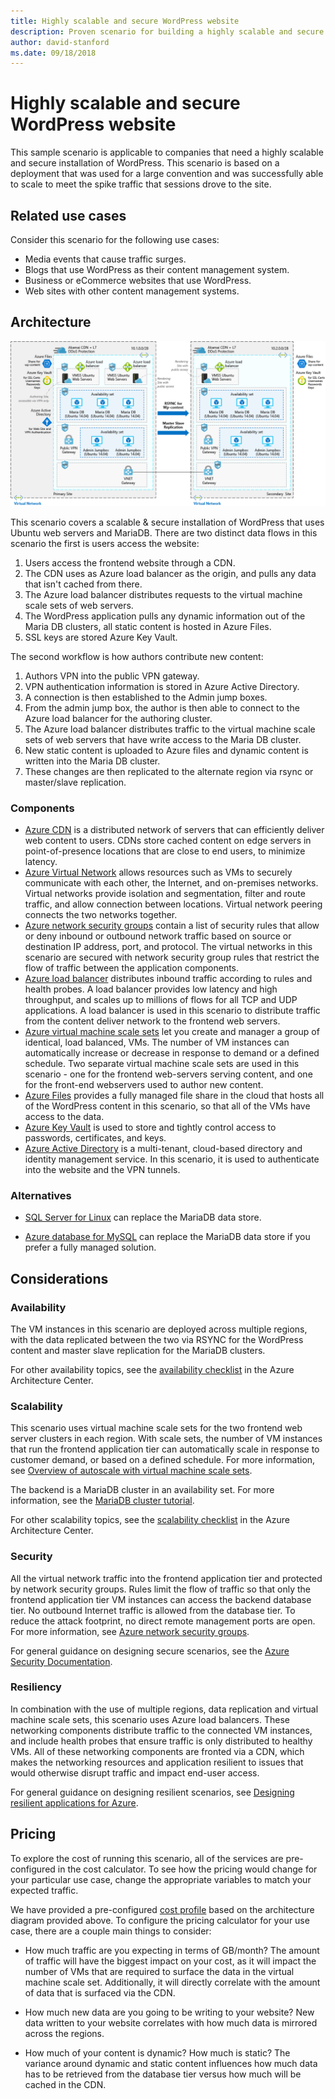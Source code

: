 ```yaml
---
title: Highly scalable and secure WordPress website
description: Proven scenario for building a highly scalable and secure WordPress website for media events
author: david-stanford
ms.date: 09/18/2018
---
```

# Highly scalable and secure WordPress website

This sample scenario is applicable to companies that need a highly scalable and secure installation of WordPress. This scenario is based on a deployment that was used for a large convention and was successfully able to scale to meet the spike traffic that sessions drove to the site.

## Related use cases

Consider this scenario for the following use cases:

* Media events that cause traffic surges.
* Blogs that use WordPress as their content management system.
* Business or eCommerce websites that use WordPress.
* Web sites with other content management systems.

## Architecture

[![Architecture overview of the Azure components involved in a scalable & secure WordPress deployment](media/secure-scalable-wordpress.png)](media/secure-scalable-wordpress.png#lightbox)

This scenario covers a scalable & secure installation of WordPress that uses Ubuntu web servers and MariaDB. There are two distinct data flows in this scenario the first is users access the website:

1. Users access the frontend website through a CDN.
2. The CDN uses as Azure load balancer as the origin, and pulls any data that isn't cached from there.
3. The Azure load balancer distributes requests to the virtual machine scale sets of web servers.
4. The WordPress application pulls any dynamic information out of the Maria DB clusters, all static content is hosted in Azure Files.
5. SSL keys are stored Azure Key Vault.

The second workflow is how authors contribute new content:

1. Authors VPN into the public VPN gateway.
2. VPN authentication information is stored in Azure Active Directory.
3. A connection is then established to the Admin jump boxes.
4. From the admin jump box, the author is then able to connect to the Azure load balancer for the authoring cluster.
5. The Azure load balancer distributes traffic to the virtual machine scale sets of web servers that have write access to the Maria DB cluster.
6. New static content is uploaded to Azure files and dynamic content is written into the Maria DB cluster.
7. These changes are then replicated to the alternate region via rsync or master/slave replication.

### Components

* [Azure CDN][cdn-docs] is a distributed network of servers that can efficiently deliver web content to users. CDNs store cached content on edge servers in point-of-presence locations that are close to end users, to minimize latency.
* [Azure Virtual Network][vnet-docs] allows resources such as VMs to securely communicate with each other, the Internet, and on-premises networks. Virtual networks provide isolation and segmentation, filter and route traffic, and allow connection between locations. Virtual network peering connects the two networks together.
* [Azure network security groups][nsg-docs] contain a list of security rules that allow or deny inbound or outbound network traffic based on source or destination IP address, port, and protocol. The virtual networks in this scenario are secured with network security group rules that restrict the flow of traffic between the application components.
* [Azure load balancer][loadbalancer-docs] distributes inbound traffic according to rules and health probes. A load balancer provides low latency and high throughput, and scales up to millions of flows for all TCP and UDP applications. A load balancer is used in this scenario to distribute traffic from the content deliver network to the frontend web servers.
* [Azure virtual machine scale sets][scaleset-docs] let you create and manager a group of identical, load balanced, VMs. The number of VM instances can automatically increase or decrease in response to demand or a defined schedule. Two separate virtual machine scale sets are used in this scenario - one for the frontend web-servers serving content, and one for the front-end webservers used to author new content.
* [Azure Files][azure-files-docs] provides a fully managed file share in the cloud that hosts all of the WordPress content in this scenario, so that all of the VMs have access to the data.
* [Azure Key Vault][azure-key-vault-docs] is used to store and tightly control access to passwords, certificates, and keys.
* [Azure Active Directory][aad-docs] is a multi-tenant, cloud-based directory and identity management service.  In this scenario, it is used to authenticate into the website and the VPN tunnels.

### Alternatives

* [SQL Server for Linux][sql-linux] can replace the MariaDB data store.

* [Azure database for MySQL][mysql-docs] can replace the MariaDB data store if you prefer a fully managed solution.

## Considerations

### Availability

The VM instances in this scenario are deployed across multiple regions, with the data replicated between the two via RSYNC for the WordPress content and master slave replication for the MariaDB clusters.

For other availability topics, see the [availability checklist][availability] in the Azure Architecture Center.

### Scalability

This scenario uses virtual machine scale sets for the two frontend web server clusters in each region. With scale sets, the number of VM instances that run the frontend application tier can automatically scale in response to customer demand, or based on a defined schedule. For more information, see [Overview of autoscale with virtual machine scale sets][vmssautoscale-docs].

The backend is a MariaDB cluster in an availability set. For more information, see the [MariaDB cluster tutorial][mariadb-tutorial].

For other scalability topics, see the [scalability checklist][scalability] in the Azure Architecture Center.

### Security

All the virtual network traffic into the frontend application tier and protected by network security groups. Rules limit the flow of traffic so that only the frontend application tier VM instances can access the backend database tier. No outbound Internet traffic is allowed from the database tier. To reduce the attack footprint, no direct remote management ports are open. For more information, see [Azure network security groups][nsg-docs].

For general guidance on designing secure scenarios, see the [Azure Security Documentation][security].

### Resiliency

In combination with the use of multiple regions, data replication and virtual machine scale sets, this scenario uses Azure load balancers. These networking components distribute traffic to the connected VM instances, and include health probes that ensure traffic is only distributed to healthy VMs. All of these networking components are fronted via a CDN, which makes the networking resources and application resilient to issues that would otherwise disrupt traffic and impact end-user access.

For general guidance on designing resilient scenarios, see [Designing resilient applications for Azure][resiliency].

## Pricing

To explore the cost of running this scenario, all of the services are pre-configured in the cost calculator.  To see how the pricing would change for your particular use case, change the appropriate variables to match your expected traffic.

We have provided a pre-configured [cost profile][pricing] based on the architecture diagram provided above. To configure the pricing calculator for your use case, there are a couple main things to consider:

* How much traffic are you expecting in terms of GB/month? The amount of traffic will have the biggest impact on your cost, as it will impact the number of VMs that are required to surface the data in the virtual machine scale set.  Additionally, it will directly correlate with the amount of data that is surfaced via the CDN.

* How much new data are you going to be writing to your website? New data written to your website correlates with how much data is mirrored across the regions.

* How much of your content is dynamic? How much is static?  The variance around dynamic and static content influences how much data has to be retrieved from the database tier versus how much will be cached in the CDN.

<!-- links -->
[architecture]: ./media/secure-scalable-wordpress.png
[cdn-docs]: /azure/cdn/cdn-overview
[vnet-docs]: /azure/virtual-network/virtual-networks-overview
[loadbalancer-docs]: /azure/load-balancer/load-balancer-overview
[nsg-docs]: /azure/virtual-network/security-overview
[azure-files-docs]: /azure/storage/files/storage-files-introduction
[azure-key-vault-docs]: /azure/key-vault/key-vault-overview
[aad-docs]: /azure/active-directory/fundamentals/active-directory-whatis
[mysql-docs]: /azure/mysql/overview
[sql-linux]: /azure/virtual-machines/linux/sql/sql-server-linux-virtual-machines-overview
[mariadb-tutorial]: /azure/virtual-machines/linux/classic/mariadb-mysql-cluster
[scaleset-docs]: /azure/virtual-machine-scale-sets/overview
[security]: /azure/security/
[availability]: ../../checklist/availability.md
[resiliency]: /azure/architecture/resiliency/
[scalability]: /azure/architecture/checklist/scalability
[vmssautoscale-docs]: /azure/virtual-machine-scale-sets/virtual-machine-scale-sets-autoscale-overview
[pricing]: https://azure.com/e/a8c4809dab444c1ca4870c489fbb196b